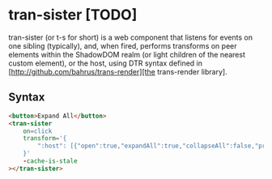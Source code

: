 # tran-sister [TODO]

tran-sister (or t-s for short) is a web component that listens for events on one sibling (typically), and, when fired, performs transforms on peer  elements within the ShadowDOM realm (or light children of the nearest custom element), or the host, using DTR syntax defined in [http://github.com/bahrus/trans-render][the trans-render library].

## Syntax

```html
<button>Expand All</button>
<tran-sister 
    on=click
    transform='{
        ":host": [{"open":true,"expandAll":true,"collapseAll":false,"propx": ".lastEvent.keyCode"}]
    }'
    -cache-is-stale
></tran-sister>
```